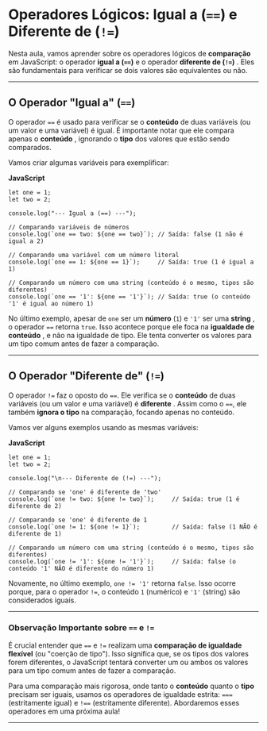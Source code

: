 
# Operadores Lógicos: Igual a (`==`) e Diferente de (`!=`)

Nesta aula, vamos aprender sobre os operadores lógicos de **comparação** em JavaScript: o operador **igual a (`==`)** e o operador  **diferente de (`!=`)** . Eles são fundamentais para verificar se dois valores são equivalentes ou não.

---

## O Operador "Igual a" (`==`)

O operador `==` é usado para verificar se o **conteúdo** de duas variáveis (ou um valor e uma variável) é igual. É importante notar que ele compara apenas o  **conteúdo** , ignorando o **tipo** dos valores que estão sendo comparados.

Vamos criar algumas variáveis para exemplificar:

**JavaScript**

```
let one = 1;
let two = 2;

console.log("--- Igual a (==) ---");

// Comparando variáveis de números
console.log(`one == two: ${one == two}`); // Saída: false (1 não é igual a 2)

// Comparando uma variável com um número literal
console.log(`one == 1: ${one == 1}`);     // Saída: true (1 é igual a 1)

// Comparando um número com uma string (conteúdo é o mesmo, tipos são diferentes)
console.log(`one == '1': ${one == '1'}`); // Saída: true (o conteúdo '1' é igual ao número 1)
```

No último exemplo, apesar de `one` ser um **número** (`1`) e `'1'` ser uma  **string** , o operador `==` retorna `true`. Isso acontece porque ele foca na  **igualdade de conteúdo** , e não na igualdade de tipo. Ele tenta converter os valores para um tipo comum antes de fazer a comparação.

---

## O Operador "Diferente de" (`!=`)

O operador `!=` faz o oposto do `==`. Ele verifica se o **conteúdo** de duas variáveis (ou um valor e uma variável) é  **diferente** . Assim como o `==`, ele também **ignora o tipo** na comparação, focando apenas no conteúdo.

Vamos ver alguns exemplos usando as mesmas variáveis:

**JavaScript**

```
let one = 1;
let two = 2;

console.log("\n--- Diferente de (!=) ---");

// Comparando se 'one' é diferente de 'two'
console.log(`one != two: ${one != two}`);     // Saída: true (1 é diferente de 2)

// Comparando se 'one' é diferente de 1
console.log(`one != 1: ${one != 1}`);         // Saída: false (1 NÃO é diferente de 1)

// Comparando um número com uma string (conteúdo é o mesmo, tipos são diferentes)
console.log(`one != '1': ${one != '1'}`);     // Saída: false (o conteúdo '1' NÃO é diferente do número 1)
```

Novamente, no último exemplo, `one != '1'` retorna `false`. Isso ocorre porque, para o operador `!=`, o conteúdo `1` (numérico) e `'1'` (string) são considerados iguais.

---

### Observação Importante sobre `==` e `!=`

É crucial entender que `==` e `!=` realizam uma **comparação de igualdade flexível** (ou "coerção de tipo"). Isso significa que, se os tipos dos valores forem diferentes, o JavaScript tentará converter um ou ambos os valores para um tipo comum antes de fazer a comparação.

Para uma comparação mais rigorosa, onde tanto o **conteúdo** quanto o **tipo** precisam ser iguais, usamos os operadores de igualdade estrita: `===` (estritamente igual) e `!==` (estritamente diferente). Abordaremos esses operadores em uma próxima aula!

---
